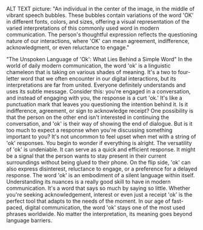 ALT TEXT picture:
"An individual in the center of the image, in the middle of vibrant speech bubbles. These bubbles contain variations of the word 'OK' in different fonts, colors, and sizes, offering a visual representation of the varied interpretations of this commonly used word in modern communication. The person's thoughtful expression reflects the questioning nature of our interactions, where 'OK' can mean agreement, indifference, acknowledgment, or even reluctance to engage."

"The Unspoken Language of 'Ok': What Lies Behind a Simple Word"
In the world of daily modern communication, the word 'ok' is a linguistic chameleon that is taking on various shades of meaning. It's a two to four-letter word that we often encounter in our digital interactions, but its interpretations are far from united. Everyone definitely understands and uses its subtle message.
Consider this: you're engaged in a conversation, and instead of engaging with you, the response is a curt 'ok.' It's like a punctuation mark that leaves you questioning the intention behind it. Is it indifference, agreement, or sign to acknowledge receipt?
One possibility is that the person on the other end isn't interested in continuing the conversation, and 'ok' is their way of showing the end of dialogue. But is it too much to expect a response when you're discussing something important to you?
It's not uncommon to feel upset when met with a string of 'ok' responses. You begin to wonder if everything is alright.
The versatility of 'ok' is undeniable. It can serve as a quick and efficient response. It might be a signal that the person wants to stay present in their current surroundings without being glued to their phone.
On the flip side, 'ok' can also express disinterest, reluctance to engage, or a preference for a delayed response.
The word 'ok' is an embodiment of a silent language within itself.  Understanding its nuances is a really good skill to have in modern communication. It's a word that says so much by saying so little. Whether you're seeking acknowledgement, interest or even just a receipt 'ok' is the perfect tool that adapts to the needs of the moment.
In our age of fast-paced, digital communication, the word 'ok' stays one of the most used phrases worldwide. No matter the interpretation, its meaning goes beyond language barriers. 

